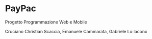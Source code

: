 # PayPac
Progetto Programmazione Web e Mobile

Cruciano Christian Scaccia, Emanuele Cammarata, Gabriele Lo Iacono
